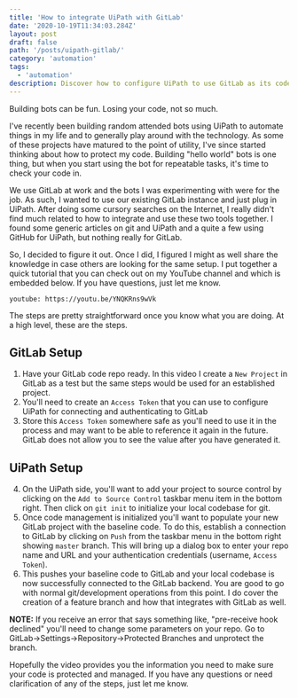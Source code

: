 ```yaml
---
title: 'How to integrate UiPath with GitLab'
date: '2020-10-19T11:34:03.284Z'
layout: post
draft: false
path: '/posts/uipath-gitlab/'
category: 'automation'
tags:
  - 'automation'
description: Discover how to configure UiPath to use GitLab as its code repository and how you can manage your code for UiPath Studio.
---
```


Building bots can be fun. Losing your code, not so much.

I've recently been building random attended bots using UiPath to automate things in my life and to generally play around with the technology. As some of these projects have matured to the point of utility, I've since started thinking about how to protect my code. Building "hello world" bots is one thing, but when you start using the bot for repeatable tasks, it's time to check your code in.

We use GitLab at work and the bots I was experimenting with were for the job. As such, I wanted to use our existing GitLab instance and just plug in UiPath. After doing some cursory searches on the Internet, I really didn't find much related to how to integrate and use these two tools together. I found some generic articles on git and UiPath and a quite a few using GitHub for UiPath, but nothing really for GitLab.

So, I decided to figure it out. Once I did, I figured I might as well share the knowledge in case others are looking for the same setup. I put together a quick tutorial that you can check out on my YouTube channel and which is embedded below. If you have questions, just let me know.

`youtube: https://youtu.be/YNQKRns9wVk`

The steps are pretty straightforward once you know what you are doing. At a high level, these are the steps.

## GitLab Setup

1. Have your GitLab code repo ready. In this video I create a `New Project` in GitLab as a test but the same steps would be used for an established project.
2. You'll need to create an `Access Token` that you can use to configure UiPath for connecting and authenticating to GitLab
3. Store this `Access Token` somewhere safe as you'll need to use it in the process and may want to be able to reference it again in the future. GitLab does not allow you to see the value after you have generated it.

## UiPath Setup

4. On the UiPath side, you'll want to add your project to source control by clicking on the `Add to Source Control` taskbar menu item in the bottom right. Then click on `git init` to initialize your local codebase for git.
5. Once code management is initialized you'll want to populate your new GitLab project with the baseline code. To do this, establish a connection to GitLab by clicking on `Push` from the taskbar menu in the bottom right showing `master` branch. This will bring up a dialog box to enter your repo name and URL and your authentication credentials (username, `Access Token`).
6. This pushes your baseline code to GitLab and your local codebase is now successfully connected to the GitLab backend. You are good to go with normal git/development operations from this point. I do cover the creation of a feature branch and how that integrates with GitLab as well.

**NOTE:** If you receive an error that says something like, "pre-receive hook declined" you'll need to change some parameters on your repo. Go to GitLab->Settings->Repository->Protected Branches and unprotect the branch.

Hopefully the video provides you the information you need to make sure your code is protected and managed. If you have any questions or need clarification of any of the steps, just let me know.
